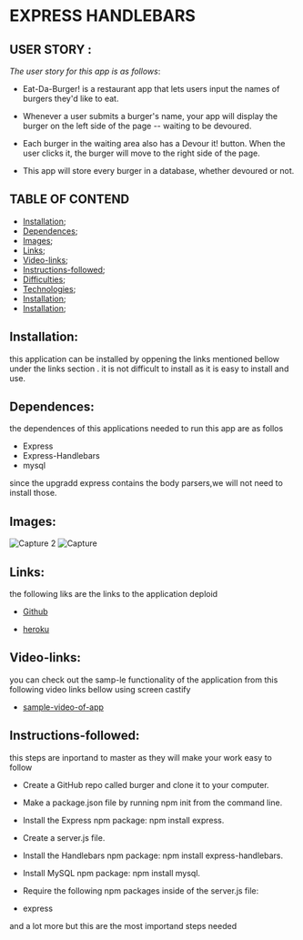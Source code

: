 # EXPRESS HANDLEBARS

## USER STORY :

*The user story for this app is as follows*:

- Eat-Da-Burger! is a restaurant app that lets users input the names of burgers they'd like to eat.

- Whenever a user submits a burger's name, your app will display the burger on the left side of the page -- waiting to be devoured.

- Each burger in the waiting area also has a Devour it! button. When the user clicks it, the burger will move to the right side of the page.

- This app will store every burger in a database, whether devoured or not.

## TABLE OF CONTEND

- [Installation](#installation);
- [Dependences](#dependences);
- [Images](#images);
- [Links](#links);
- [Video-links](#video-links);
- [Instructions-followed](#instructions-followed);
- [Difficulties](#difficulties);
- [Technologies](#technologies);
- [Installation](#installation);
- [Installation](#installation);

## Installation:

this application can be installed by oppening the links mentioned bellow under the links section .
it is not difficult to install as it is easy to install and use.

## Dependences: 

the dependences of this applications needed to run this app are as follos 

- Express
- Express-Handlebars
- mysql

since the upgradd express contains the body parsers,we will not need to install those.

## Images: 

![Capture 2](https://user-images.githubusercontent.com/71171928/104843117-42f5ae00-58c9-11eb-931a-8417c90735b8.PNG)
![Capture](https://user-images.githubusercontent.com/71171928/104843118-42f5ae00-58c9-11eb-918b-1739a71f568e.PNG)



## Links:
the following liks are the links to the application deploid

- [Github](https://github.com/chunga-codder/Express-Handlebars)

- [heroku](https://blooming-lowlands-38275.herokuapp.com/)


## Video-links:

you can check out the samp-le functionality of the application from this following video links bellow using screen castify

- [sample-video-of-app](https://drive.google.com/file/d/1xvQDGRsobU_6tQ7xWFAWnTBTn9Tv6jOs/view)

## Instructions-followed:

this steps are inportand to master as they will make your work easy to follow

- Create a GitHub repo called burger and clone it to your computer.

- Make a package.json file by running npm init from the command line.

- Install the Express npm package: npm install express.

- Create a server.js file.

- Install the Handlebars npm package: npm install express-handlebars.

- Install MySQL npm package: npm install mysql.

- Require the following npm packages inside of the server.js file:

- express

and a lot more but this are the most importand steps needed

